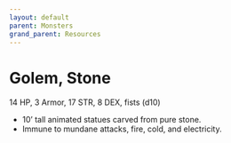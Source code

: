 ```yaml
---
layout: default
parent: Monsters
grand_parent: Resources
---
```


# Golem, Stone

14 HP, 3 Armor, 17 STR, 8 DEX, fists (d10)

- 10’ tall animated statues carved from pure stone.
- Immune to mundane attacks, fire, cold, and electricity.
